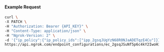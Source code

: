 <!-- Code generated for API Clients. DO NOT EDIT. -->

#### Example Request

```bash
curl \
-X PATCH \
-H "Authorization: Bearer {API_KEY}" \
-H "Content-Type: application/json" \
-H "Ngrok-Version: 2" \
-d '{"ip_policy":{"ip_policy_ids":["ipp_2gsqJUgYzN68R0NJaADETqzE4Cu"]}}' \
https://api.ngrok.com/endpoint_configurations/ec_2gsqJSuNf5p6c4kY2IwoHixoGQI
```
